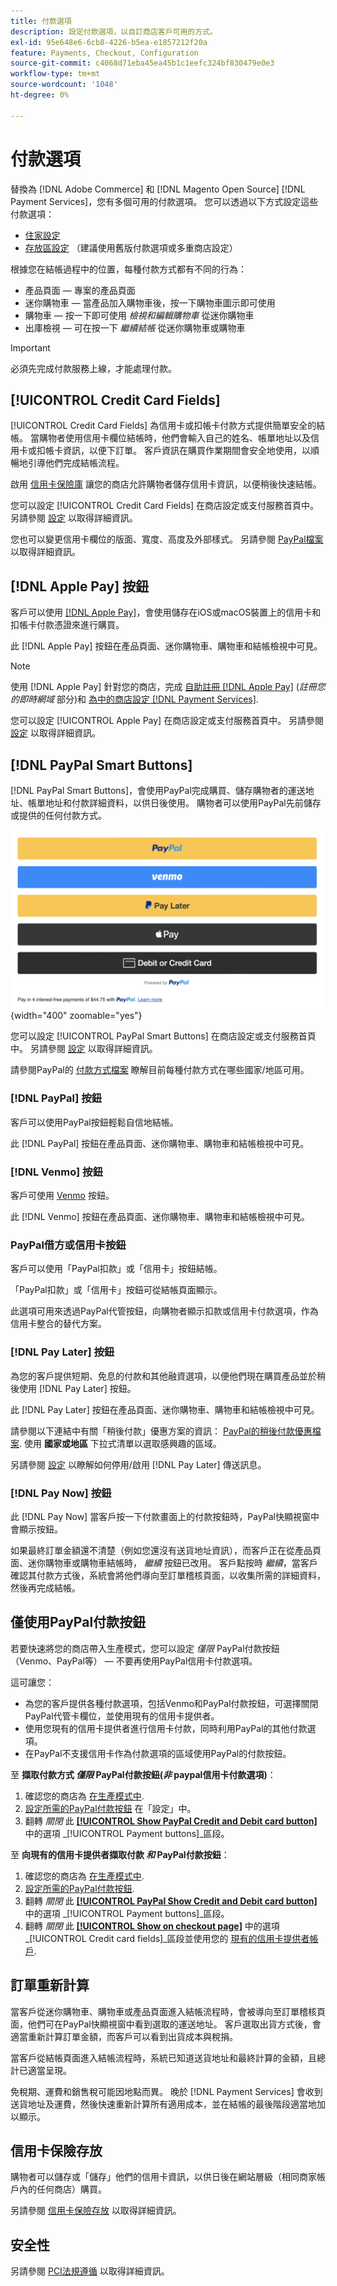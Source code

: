 ```yaml
---
title: 付款選項
description: 設定付款選項，以自訂商店客戶可用的方式。
exl-id: 95e648e6-6cb8-4226-b5ea-e1857212f20a
feature: Payments, Checkout, Configuration
source-git-commit: c4068d71eba45ea45b1c1eefc324bf830479e0e3
workflow-type: tm+mt
source-wordcount: '1048'
ht-degree: 0%

---
```


# 付款選項

替換為 [!DNL Adobe Commerce] 和 [!DNL Magento Open Source] [!DNL Payment Services]，您有多個可用的付款選項。 您可以透過以下方式設定這些付款選項：

* [住家設定](payments-home.md)
* [存放區設定](configure-admin.md) （建議使用舊版付款選項或多重商店設定）

根據您在結帳過程中的位置，每種付款方式都有不同的行為：

* 產品頁面 — 專案的產品頁面
* 迷你購物車 — 當產品加入購物車後，按一下購物車圖示即可使用
* 購物車 — 按一下即可使用 _檢視和編輯購物車_ 從迷你購物車
* 出庫檢視 — 可在按一下 _繼續結帳_ 從迷你購物車或購物車

>[!IMPORTANT]
>
>必須先完成付款服務上線，才能處理付款。

## [!UICONTROL Credit Card Fields]

[!UICONTROL Credit Card Fields] 為信用卡或扣帳卡付款方式提供簡單安全的結帳。 當購物者使用信用卡欄位結帳時，他們會輸入自己的姓名、帳單地址以及信用卡或扣帳卡資訊，以便下訂單。 客戶資訊在購買作業期間會安全地使用，以順暢地引導他們完成結帳流程。

啟用 [信用卡保險庫](#vaulting) 讓您的商店允許購物者儲存信用卡資訊，以便稍後快速結帳。

您可以設定 [!UICONTROL Credit Card Fields] 在商店設定或支付服務首頁中。 另請參閱 [設定](settings.md#credit-card-fields) 以取得詳細資訊。

您也可以變更信用卡欄位的版面、寬度、高度及外部樣式。 另請參閱 [PayPal檔案](https://developer.paypal.com/docs/checkout/advanced/customize/card-field-style/) 以取得詳細資訊。

## [!DNL Apple Pay] 按鈕

客戶可以使用 [[!DNL Apple Pay]](https://www.apple.com/apple-pay/)，會使用儲存在iOS或macOS裝置上的信用卡和扣帳卡付款憑證來進行購買。

此 [!DNL Apple Pay] 按鈕在產品頁面、迷你購物車、購物車和結帳檢視中可見。

>[!NOTE]
>
> 使用 [!DNL Apple Pay] 針對您的商店，完成 [自助註冊 [!DNL Apple Pay]](https://developer.paypal.com/docs/checkout/apm/apple-pay/#register-your-live-domain) (_註冊您的即時網域_ 部分)和 [為中的商店設定 [!DNL Payment Services]](settings.md#payment-buttons).

您可以設定 [!UICONTROL Apple Pay] 在商店設定或支付服務首頁中。 另請參閱 [設定](settings.md#apple-pay) 以取得詳細資訊。

## [!DNL PayPal Smart Buttons]

[!DNL PayPal Smart Buttons]，會使用PayPal完成購買、儲存購物者的運送地址、帳單地址和付款詳細資料，以供日後使用。 購物者可以使用PayPal先前儲存或提供的任何付款方式。

![[!DNL PayPal Smart Buttons] 選項](assets/payment-buttons.png){width="400" zoomable="yes"}

您可以設定 [!UICONTROL PayPal Smart Buttons] 在商店設定或支付服務首頁中。  另請參閱 [設定](settings.md#payment-buttons) 以取得詳細資訊。

請參閱PayPal的 [付款方式檔案](https://developer.paypal.com/docs/checkout/payment-methods/) 瞭解目前每種付款方式在哪些國家/地區可用。

### [!DNL PayPal] 按鈕

客戶可以使用PayPal按鈕輕鬆自信地結帳。

此 [!DNL PayPal] 按鈕在產品頁面、迷你購物車、購物車和結帳檢視中可見。

### [!DNL Venmo] 按鈕

客戶可使用 [Venmo](https://venmo.com/) 按鈕。

此 [!DNL Venmo] 按鈕在產品頁面、迷你購物車、購物車和結帳檢視中可見。

### PayPal借方或信用卡按鈕

客戶可以使用「PayPal扣款」或「信用卡」按鈕結帳。

「PayPal扣款」或「信用卡」按鈕可從結帳頁面顯示。

此選項可用來透過PayPal代管按鈕，向購物者顯示扣款或信用卡付款選項，作為信用卡整合的替代方案。

### [!DNL Pay Later] 按鈕

為您的客戶提供短期、免息的付款和其他融資選項，以便他們現在購買產品並於稍後使用 [!DNL Pay Later] 按鈕。

此 [!DNL Pay Later] 按鈕在產品頁面、迷你購物車、購物車和結帳檢視中可見。

請參閱以下連結中有關「稍後付款」優惠方案的資訊： [PayPal的稍後付款優惠檔案](https://developer.paypal.com/docs/checkout/pay-later/us/). 使用 **國家或地區** 下拉式清單以選取感興趣的區域。

另請參閱 [設定](settings.md#payment-buttons) 以瞭解如何停用/啟用 [!DNL Pay Later] 傳送訊息。

### [!DNL Pay Now] 按鈕

此 [!DNL Pay Now] 當客戶按一下付款畫面上的付款按鈕時，PayPal快顯視窗中會顯示按鈕。

如果最終訂單金額還不清楚（例如您還沒有送貨地址資訊），而客戶正在從產品頁面、迷你購物車或購物車結帳時， _繼續_ 按鈕已改用。 客戶點按時 _繼續_，當客戶確認其付款方式後，系統會將他們導向至訂單稽核頁面，以收集所需的詳細資料，然後再完成結帳。

## 僅使用PayPal付款按鈕

若要快速將您的商店帶入生產模式，您可以設定 _僅限_ PayPal付款按鈕（Venmo、PayPal等） — 不要再使用PayPal信用卡付款選項。

這可讓您：

* 為您的客戶提供各種付款選項，包括Venmo和PayPal付款按鈕，可選擇關閉PayPal代管卡欄位，並使用現有的信用卡提供者。
* 使用您現有的信用卡提供者進行信用卡付款，同時利用PayPal的其他付款選項。
* 在PayPal不支援信用卡作為付款選項的區域使用PayPal的付款按鈕。

至 **擷取付款方式 _僅限_ PayPal付款按鈕(_非_ paypal信用卡付款選項)**：

1. 確認您的商店為 [在生產模式中](settings.md#enable-payment-services).
1. [設定所需的PayPal付款按鈕](settings.md#payment-buttons) 在「設定」中。
1. 翻轉 _關閉_ 此 **[[!UICONTROL Show PayPal Credit and Debit card button]](settings.md#payment-buttons)** 中的選項 _[!UICONTROL Payment buttons]_區段。

至 **向現有的信用卡提供者擷取付款 _和_ PayPal付款按鈕**：

1. 確認您的商店為 [在生產模式中](settings.md#enable-payment-services).
1. [設定所需的PayPal付款按鈕](settings.md#payment-buttons).
1. 翻轉 _關閉_ 此 **[[!UICONTROL PayPal Show Credit and Debit card button]](settings.md#payment-buttons)** 中的選項 _[!UICONTROL Payment buttons]_區段。
1. 翻轉 _關閉_ 此 **[[!UICONTROL Show on checkout page]](settings.md#credit-card-fields)** 中的選項 _[!UICONTROL Credit card fields]_區段並使用您的 [現有的信用卡提供者帳戶](https://experienceleague.adobe.com/docs/commerce-admin/stores-sales/payments/payments.html#payments).

## 訂單重新計算

當客戶從迷你購物車、購物車或產品頁面進入結帳流程時，會被導向至訂單稽核頁面，他們可在PayPal快顯視窗中看到選取的運送地址。 客戶選取出貨方式後，會適當重新計算訂單金額，而客戶可以看到出貨成本與稅捐。

當客戶從結帳頁面進入結帳流程時，系統已知道送貨地址和最終計算的金額，且總計已適當呈現。

免稅期、運費和銷售稅可能因地點而異。 晚於 [!DNL Payment Services] 會收到送貨地址及運費，然後快速重新計算所有適用成本，並在結帳的最後階段適當地加以顯示。

## 信用卡保險存放

購物者可以儲存或「儲存」他們的信用卡資訊，以供日後在網站層級（相同商家帳戶內的任何商店）購買。

另請參閱 [信用卡保險存放](vaulting.md) 以取得詳細資訊。

## 安全性

另請參閱 [PCI法規遵循](security.md#pci-compliance) 以取得詳細資訊。
